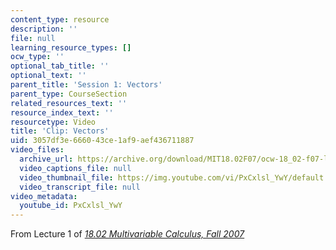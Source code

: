 ```yaml
---
content_type: resource
description: ''
file: null
learning_resource_types: []
ocw_type: ''
optional_tab_title: ''
optional_text: ''
parent_title: 'Session 1: Vectors'
parent_type: CourseSection
related_resources_text: ''
resource_index_text: ''
resourcetype: Video
title: 'Clip: Vectors'
uid: 3057df3e-6660-43ce-1af9-aef436711887
video_files:
  archive_url: https://archive.org/download/MIT18.02F07/ocw-18_02-f07-lec01_300k.mp4
  video_captions_file: null
  video_thumbnail_file: https://img.youtube.com/vi/PxCxlsl_YwY/default.jpg
  video_transcript_file: null
video_metadata:
  youtube_id: PxCxlsl_YwY
---
```


From Lecture 1 of [_18.02 Multivariable Calculus, Fall 2007_](/courses/18-02-multivariable-calculus-fall-2007/video_galleries/video-lectures)